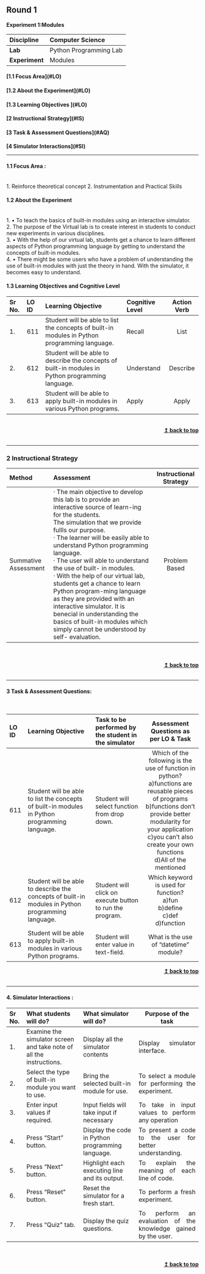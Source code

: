 ## Round 1

<p align="center">

<b> Experiment 1:Modules </b> <a name="top"></a> <br>

</p>

| <b>Discipline      | </b> Computer Science  |
| :----------------- | :--------------------- |
| <b> Lab</b>        | Python Programming Lab |
| <b> Experiment</b> | Modules                |

<h4> [1.1 Focus Area](#LO)
<h4> [1.2 About the Experiment](#LO)
<h4> [1.3 Learning Objectives ](#LO)
<h4> [2 Instructional Strategy](#IS)
<h4> [3 Task & Assessment Questions](#AQ)
<h4> [4 Simulator Interactions](#SI)
<hr>

<a name="LO"></a>

#### 1.1 Focus Area :
<br>1. Reinforce theoretical concept
2. Instrumentation and Practical Skills


#### 1.2 About the Experiment

<br/>1. • To teach the basics of built-in modules using an interactive simulator.
<br/>2. The purpose of the Virtual lab is to create interest in students to conduct new experiments in various disciplines.
<br/>3. • With the help of our virtual lab, students get a chance to learn different aspects of Python programming language by getting to understand the concepts of built-in modules.
<br/>4. • There might be some users who have a problem of understanding the use of built-in modules with just the theory in hand. With the simulator, it becomes easy to understand.

#### 1.3 Learning Objectives and Cognitive Level

Sr No. |  LO ID |    Learning Objective  | Cognitive Level | Action Verb
:--|:--|:--|:--|:-:
1.| 611 | Student will be able to list the concepts of built-in modules in Python programming language.<br> | Recall	| List
2.| 612 | Student will be able to describe the concepts of built-in modules in Python programming language. | Understand | Describe
3.| 613 | Student will be able to apply built-in modules in various Python programs. | Apply | Apply
<br/>
<div align="right">
    <b><a href="#top">↥ back to top</a></b>
</div>
<br/>
<hr>
<a name="IS"></a>
<h3> 2 Instructional Strategy</h3>

Method  | Assessment | Instructional Strategy
:--|:--|:-:
Summative Assessment | · The main objective to develop this lab is to provide an interactive source of learn-ing for the students.<br>The simulation that we provide fullls our purpose.<br>· The learner will be easily able to understand Python programming language.<br>· The user will able to understand the use of built- in modules.<br>· With the help of our virtual lab, students get a chance to learn Python program-ming language as they are provided with an interactive simulator. It is benecial in understanding the basics of built-in modules which simply cannot be understood by self- evaluation.	| Problem Based 

<br>
 <div align="justify">
  
<br/>
<div align="right">
    <b><a href="#top">↥ back to top</a></b>
</div>
<br/>
<hr>

<a name="AQ"></a>

#### 3 Task & Assessment Questions:
<br>

LO ID |    Learning Objective  | Task to be performed by <br> the student  in the simulator | Assessment Questions as per LO & Task
:--|:--|:--|:-:
611 | Student will be able to list the concepts of built-in modules in Python programming language. | Student will select function from drop down. | Which of the following is the use of function in python?<br> a)functions are reusable pieces of programs <br>b)functions don’t provide better modularity for your application<br>c)you can’t also create your own functions<br>d)All of the mentioned
612 | Student will be able to describe the concepts of built-in modules in Python programming language.| Student will click on execute button to run the program. | Which keyword is used for function?<br>a)fun<br>b)define<br>c)def<br>d)function
613 | Student will be able to apply built-in modules in various Python programs. | Student will enter value in text-field. | What is the use of “datetime” module?<br>

<div align="right">
    <b><a href="#top">↥ back to top</a></b>
</div>
<br/>
<hr>

<a name="AQ"></a>

#### 4. Simulator Interactions :

| Sr No. | What students will do?                                              | What simulator will do?                          |                                  Purpose of the task                                   |
| :----- | :------------------------------------------------------------------ | :----------------------------------------------- | :------------------------------------------------------------------------------------: |
| 1.     | Examine the simulator screen and take note of all the instructions. | Display all the simulator contents               |                 <div align="justify"> Display simulator interface.<br>                 |
| 2.     | Select the type of built-in module you want to use.                 | Bring the selected built-in module for use.      |     <div align = "justify">To select a module for performing the experiment. <br>      |
| 3.     | Enter input values if required.                                     | Input fields will take input if necessary        |       <div align="justify"> To take in input values to perform any operation<br>       |
| 4.     | Press “Start” button.                                               | Display the code in Python programming language. |   <div align="justify"> To present a code to the user for better understanding.<br>    |
| 5.     | Press “Next” button.                                                | Highlight each executing line and its output.    |         <div align="justify"> To explain the meaning of each line of code.<br>         |
| 6.     | Press “Reset" button.                                               | Reset the simulator for a fresh start.           |                <div align="justify">To perform a fresh experiment.<br>                 |
| 7.     | Press “Quiz" tab.                                                   | Display the quiz questions.                      | <div align="justify">To perform an evaluation of the knowledge gained by the user.<br> |

 <br>

 <br/>
<div align="right">
    <b><a href="#top">↥ back to top</a></b>
</div>
<br/>
